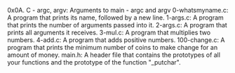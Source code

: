 0x0A. C - argc, argv: Arguments to main - argc and argv
0-whatsmyname.c: A program that prints its name, followed by a new line.
1-args.c: A program that prints the number of arguments passed into it.
2-args.c: A program that prints all arguments it receives.
3-mul.c: A program that multiplies two numbers.
4-add.c: A program that adds positive numbers.
100-change.c: A program that prints the minimum number of coins to make change for an amount of money.
main.h: A header file that contains the prototypes of all your functions and the prototype of the function "_putchar".
